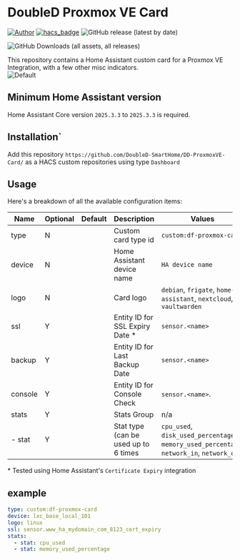 # DoubleD Proxmox VE Card
[![Author](https://img.shields.io/badge/author-DoubleD--SmartHome-blue)](https://github.com/DoubleD-SmartHome)
[![hacs_badge](https://img.shields.io/badge/HACS-Default-orange.svg)](https://hacs.xyz)
![GitHub release (latest by date)](https://img.shields.io/github/v/release/DoubleD-SmartHome/DD-ProxmoxVE-Card)

![GitHub Downloads (all assets, all releases)](https://img.shields.io/github/downloads/DoubleD-SmartHome/DD-ProxmoxVE-Card/total?)


This repository contains a Home Assistant custom card for a Proxmox VE Integration, with a few other misc indicators. 
<br>
![Default](card_1.0.png)

## Minimum Home Assistant version
Home Assistant Core version `2025.3.3` to `2025.3.3` is required.

## Installation`

Add this repository `https://github.com/DoubleD-SmartHome/DD-ProxmoxVE-Card/` as a HACS custom repositories using type `Dashboard`

## Usage

Here's a breakdown of all the available configuration items:

| Name          | Optional	| Default	  | Description                            | Values
|---------------|-----------|-----------|----------------------------------------|--------------------------------------------------------------------------------------------
| type          | N         |           | Custom card type id                    | `custom:df-proxmox-card`
| device        | N         |           | Home Assistant device name             | `HA device name`
| logo          | N         |           | Card logo                              | `debian`, `frigate`, `home-assistant`, `nextcloud`, `vaultwarden`        
| ssl           | Y         |           | Entity ID for SSL Expiry Date *        | `sensor.<name>`
| backup        | Y         |           | Entity ID for Last Backup Date         | `sensor.<name>`
| console       | Y         |           | Entity ID for Console Check            | `sensor.<name>`.
| stats         | Y         |           | Stats Group                            | n/a
|   - stat      | Y         |           | Stat type (can be used up to 6 times   | `cpu_used`, `disk_used_percentage`, `memory_used_percentage`, `network_in`, `network_out`

\* Tested using Home Assistant's `Certificate Expiry` integration

## example
```yaml
type: custom:df-proxmox-card
device: lxc_base_local_101
logo: linux
ssl: sensor.www_ha_mydomain_com_8123_cert_expiry
stats:
  - stat: cpu_used
  - stat: memory_used_percentage
```
